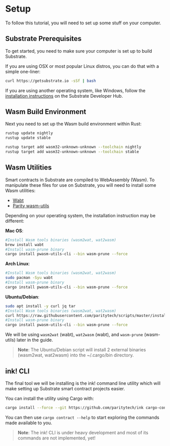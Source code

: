 Setup
===

To follow this tutorial, you will need to set up some stuff on your computer.

## Substrate Prerequisites

To get started, you need to make sure your computer is set up to build Substrate.

If you are using OSX or most popular Linux distros, you can do that with a simple one-liner:

```bash
curl https://getsubstrate.io -sSf | bash
```

If you are using another operating system, like Windows, follow the [installation instructions](https://substrate.dev/docs/en/getting-started/installing-substrate#windows) on the Substrate Developer Hub.

## Wasm Build Environment

Next you need to set up the Wasm build environment within Rust:

```bash
rustup update nightly
rustup update stable

rustup target add wasm32-unknown-unknown --toolchain nightly
rustup target add wasm32-unknown-unknown --toolchain stable
```

## Wasm Utilities

Smart contracts in Substrate are compiled to WebAssembly (Wasm). To manipulate these files for use on Substrate, you will need to install some Wasm utilities:

* [Wabt](https://github.com/WebAssembly/wabt)
* [Parity wasm-utils](https://github.com/paritytech/wasm-utils)

Depending on your operating system, the installation instruction may be different:

**Mac OS**:

```bash
#Install Wasm tools binaries (wasm2wat, wat2wasm)
brew install wabt
#Install wasm-prune binary
cargo install pwasm-utils-cli --bin wasm-prune --force
```

**Arch Linux**:

```bash
#Install Wasm tools binaries (wasm2wat, wat2wasm)
sudo pacman -Syu wabt
#Install wasm-prune binary
cargo install pwasm-utils-cli --bin wasm-prune --force
```

**Ubuntu/Debian**:

```bash
sudo apt install -y curl jq tar
#Install Wasm tools binaries (wasm2wat, wat2wasm)
curl https://raw.githubusercontent.com/paritytech/scripts/master/install-wasm-binaries.sh -sSf |bash -s
#Install wasm-prune binary
cargo install pwasm-utils-cli --bin wasm-prune --force
```

We will be using `wasm2wat` (wabt), `wat2wasm` (wabt), and `wasm-prune` (wasm-utils) later in the guide.

> **Note**: The Ubuntu/Debian script will install 2 external binaries (wasm2wat, wat2wasm) into the ~/.cargo/bin directory.

## ink! CLI

The final tool we will be installing is the ink! command line utility which will make setting up Substrate smart contract projects easier.

You can install the utility using Cargo with:

```bash
cargo install --force --git https://github.com/paritytech/ink cargo-contract
```

You can then use `cargo contract --help` to start exploring the commands made available to you.  
> **Note**: The ink! CLI is under heavy development and most of its commands are not implemented, yet!


